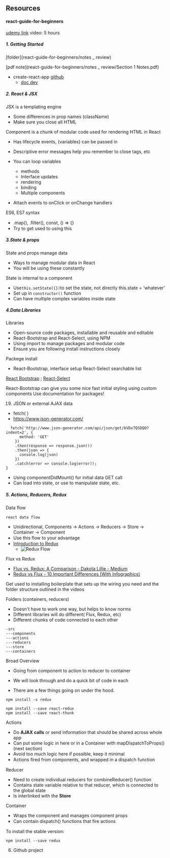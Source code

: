 ## Resources



#### react-guide-for-beginners

[udemy link](https://www.udemy.com/course/react-guide-for-beginners/learn/lecture/8912376#overview) video: 5 hours

##### 1. Getting Started

[folder](react-guide-for-beginners/notes _ review)

[pdf note](react-guide-for-beginners/notes _ review/Section 1 Notes.pdf) 

* create-react-app [github](https://github.com/facebook/create-react-app) 
  * [doc dev](https://create-react-app.dev/) 

##### 2. React &  JSX

JSX is a templating engine

- Some differences in prop names (className)
- Make sure you close all HTML 

Component is a chunk of modular code used for rendering HTML in React

- Has lifecycle events, {variables} can be passed in
- Descriptive error messages help you remember to close tags, etc
- You can loop variables
  - methods
  - Interface updates
  - rendering
  - binding
  - Multiple components

- Attach events to onClick or onChange handlers 

ES6, ES7 syntax

- .map(), .ﬁlter(), const, () => {}
- Try to get used to using this



##### 3.State & props

State and props manage data

- Ways to manage modular data in React
- You will be using these constantly

State is internal to a component

- Use` this.setState({}) `to set the state, not directly this.state = ‘whatever’
- Set up in `constructor()` function
- Can have multiple complex variables inside state



##### 4.Data Libraries

Libraries

- Open-source code packages, installable and reusable and editable
- React-Bootstrap and React-Select, using NPM
- Using import to manage packages and modular code
- Ensure you are following install instructions closely



Packege install 

* React-Bootstrap, interface setup
  React-Select searchable list

[React Bootstrap](https://react-bootstrap.github.io/)  ; [React-Select](https://react-select.com/) 

React-Bootstrap can give you some nice fast initial styling using custom components Use documentation for packages!

19. JSON or external AJAX data

* fetch( ) 
* https://www.json-generator.com/

```
  fetch('http://www.json-generator.com/api/json/get/bVDxTQSDQO?indent=2', {
      method: 'GET'
    })
    .then(response => response.json())
    .then(json => {
      console.log(json)
    })
    .catch(error => console.log(error));
}
```

- Using componentDidMount() for initial data GET call
- Can load into state, or use to manipulate state, etc.

 





##### 5. Actions, Reducers, Redux

Data ﬂow

`react data flow`

- Unidirectional, Components -> Actions -> Reducers -> Store -> Container -> Component
- Use this ﬂow to your advantage 
- [Introduction to Redux](https://rangle.github.io/react-training/redux-intro/) 
  - ![Redux Flow](https://rangle.github.io/react-training/img/redux-flow.png) 

Flux vs Redux

* [Flux vs. Redux: A Comparison - Dakota Lillie - Medium](https://medium.com/@dakota.lillie/flux-vs-redux-a-comparison-bbd5000d5111) 
* [Redux vs Flux - 10 Important Differences (With Infographics)](https://www.educba.com/redux-vs-flux/) 



Get used to installing boilerplate that sets up the wiring you need and the folder structure outlined in the videos 

Folders (containers, reducers)

* Doesn't have to work one way, but helps to know norms
* Different libraries will do different( Flux, Redux, etc)
* Different chunks of code connected to each other

```
-src
---components
---actions
---reducers
---store
---containers
```

 Broad Overview 

* Going from component to action to reducer to container

* We will look through and do a quick bit of code in each 
* There are a few things going on under the hood.

```
npm install -s redux

npm install --save react-redux
npm install --save react-thunk
```



Actions

- Do **AJAX calls** or send information that should be shared across whole app
- Can put some logic in here or in a Container with mapDispatchToProps() (next section)
- Avoid too much logic here if possible, keep it minimal
- Actions ﬁred from components, and wrapped in a dispatch function 

Reducer

- Need to create individual reducers for combineReducer() function
- Contains state variable relative to that reducer, which is connected to the global state
- Is interlinked with the **Store** 

Container

- Wraps the component and manages component props
- Can contain dispatch() functions that ﬁre actions

To install the stable version:

```
npm install --save redux
```

6. Github project 